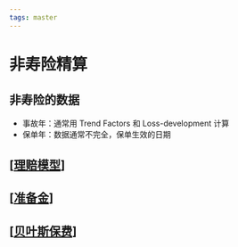 ```yaml
---
tags: master
---
```

# 非寿险精算

## 非寿险的数据

- 事故年：通常用 Trend Factors 和 Loss-development 计算
- 保单年：数据通常不完全，保单生效的日期

## [[理赔模型]]

## [[准备金]]

## [[贝叶斯保费]]

[//begin]: # "Autogenerated link references for markdown compatibility"
[理赔模型]: 理赔模型.md "理赔模型"
[准备金]: 准备金.md "准备金"
[贝叶斯保费]: 贝叶斯保费.md "贝叶斯保费"
[//end]: # "Autogenerated link references"
